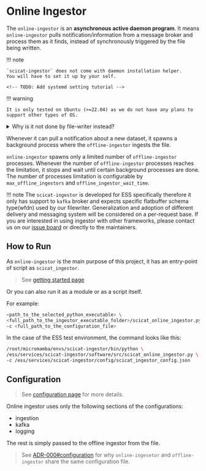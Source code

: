 # Online Ingestor

The ``online-ingestor`` is an **asynchronous active daemon program**.
It means ``online-ingestor`` pulls notification/information from a message broker and process them as it finds, instead of synchronously triggered by the file being written.

!!! note

    `scicat-ingestor` does not come with daemon installation helper.
    You will have to set it up by your self.

    <!-- TODO: Add systemd setting tutorial -->

!!! warning

    It is only tested on Ubuntu (>=22.04) as we do not have any plans to support other types of OS.


<details>
<summary>Why is it not done by file-writer instead?</summary>

File-writer should be a very robust program as it is very critical for collecting data so it is better to have a single concern.
As we keep file writing and file ingestion decoupled, even if either file-writer or scicat-ingestor fails, the other program can continue doing their job.
Also they are maintained by different teams so for maintenance it is easier to keep the interface asynchronous rather than building a monolithic program.

</details>

Whenever it can pull a notification about a new dataset, it spawns a background process where the ``offline-ingestor`` ingests the file.

``online-ingestor`` spawns only a limited number of `offline-ingestor` processes.
Whenever the number of `offline-ingestor` processes reaches the limitation,
it stops and wait until certain background processes are done.
The number of processes limitation is configurable by ``max_offline_ingestors`` and ``offline_ingestor_wait_time``.

!!! note
    The ``scicat-ingestor`` is developed for ESS specifically therefore it only has support to ``kafka`` broker and expects specific flatbuffer schema type(wfdn) used by our filewriter.
    Generalization and adoption of different delivery and messaging system will be considered on a per-request base.
    If you are interested in using ingestor with other frameworks, please contact us on our [issue board](https://github.com/SciCatProject/scicat-ingestor/issues) or directly to the maintainers.

## How to Run

As ``online-ingestor`` is the main purpose of this project, it has an entry-point of script as ``scicat_ingestor``.
> See [getting started page](../getting-started.md)

Or you can also run it as a module or as a script itself.

For example:
``` bash
<path_to_the_selected_python_executable> \
<full_path_to_the_ingestor_executable_folder>/scicat_online_ingestor.py \
-c <full_path_to_the_configuration_file>

```

In the case of the ESS test environment, the command looks like this:
``` bash
/root/micromamba/envs/scicat-ingestor/bin/python \
/ess/services/scicat-ingestor/software/src/scicat_online_ingestor.py \
-c /ess/services/scicat-ingestor/config/scicat_ingestor_config.json
```

## Configuration

> See [configuration page](./configuration.md) for more details.

Online ingestor uses only the following sections of the configurations:
- ingestion
- kafka
- logging

The rest is simply passed to the offline ingestor from the file.

> See [ADR-000#configuration](../developer-guide/adrs.md#configuration) for why `online-ingesetor` and `offline-ingestor` share the same configuration file.
